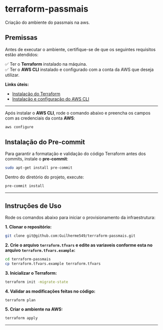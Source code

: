 # terraform-passmais

Criação do ambiente do passmais na aws.

## Premissas

Antes de executar o ambiente, certifique-se de que os seguintes requisitos estão atendidos:

✅ Ter o **Terraform** instalado na máquina.  
✅ Ter o **AWS CLI** instalado e configurado com a conta da AWS que deseja utilizar.

**Links úteis:**

- [Instalação do Terraform](https://developer.hashicorp.com/terraform/install)
- [Instalação e configuração do AWS CLI](https://docs.aws.amazon.com/cli/latest/userguide/getting-started-version.html)

---

Após instalar o **AWS CLI**, rode o comando abaixo e preencha os campos com as credenciais da conta **AWS**:

```bash
aws configure
```

## Instalação do Pre-commit

Para garantir a formatação e validação do código Terraform antes dos commits, instale o **pre-commit**:

```bash
sudo apt-get install pre-commit
```

Dentro do diretório do projeto, execute:

```bash
pre-commit install
```

---
## Instruções de Uso

Rode os comandos abaixo para iniciar o provisionamento da infraestrutura:

**1. Clonar o repositório:**

```bash
git clone git@github.com:Guilherme549/terraform-passmais.git
```

**2. Crie o arquivo `terraform.tfvars` e edite as variaveis conforme esta no arquivo `terraform.tfvars.example`:**

```bash
cd terraform-passmais
cp terraform.tfvars.example terraform.tfvars
```

**3. Inicializar o Terraform:**

```bash
terraform init -migrate-state 
```

**4. Validar as modificações feitas no código:**

```bash
terraform plan
```

**5. Criar o ambiente na AWS:**

```bash
terraform apply
```


---